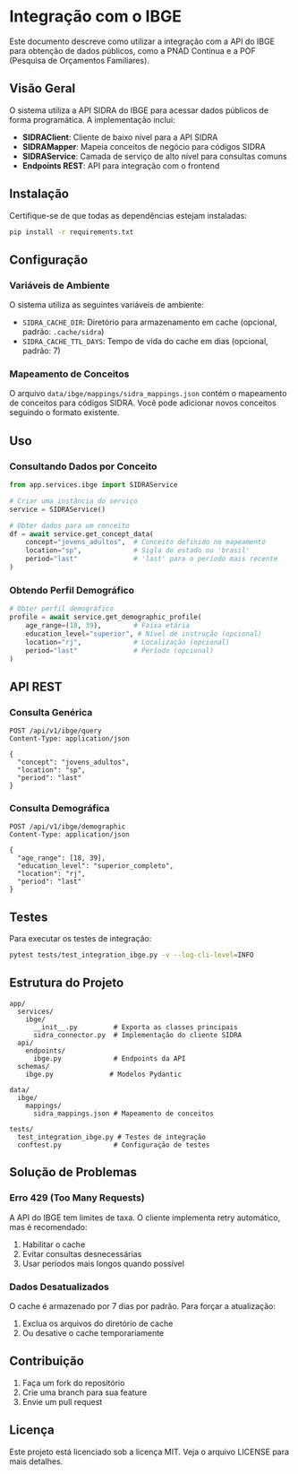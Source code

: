 # Integração com o IBGE

Este documento descreve como utilizar a integração com a API do IBGE para obtenção de dados públicos, como a PNAD Contínua e a POF (Pesquisa de Orçamentos Familiares).

## Visão Geral

O sistema utiliza a API SIDRA do IBGE para acessar dados públicos de forma programática. A implementação inclui:

- **SIDRAClient**: Cliente de baixo nível para a API SIDRA
- **SIDRAMapper**: Mapeia conceitos de negócio para códigos SIDRA
- **SIDRAService**: Camada de serviço de alto nível para consultas comuns
- **Endpoints REST**: API para integração com o frontend

## Instalação

Certifique-se de que todas as dependências estejam instaladas:

```bash
pip install -r requirements.txt
```

## Configuração

### Variáveis de Ambiente

O sistema utiliza as seguintes variáveis de ambiente:

- `SIDRA_CACHE_DIR`: Diretório para armazenamento em cache (opcional, padrão: `.cache/sidra`)
- `SIDRA_CACHE_TTL_DAYS`: Tempo de vida do cache em dias (opcional, padrão: 7)

### Mapeamento de Conceitos

O arquivo `data/ibge/mappings/sidra_mappings.json` contém o mapeamento de conceitos para códigos SIDRA. Você pode adicionar novos conceitos seguindo o formato existente.

## Uso

### Consultando Dados por Conceito

```python
from app.services.ibge import SIDRAService

# Criar uma instância do serviço
service = SIDRAService()

# Obter dados para um conceito
df = await service.get_concept_data(
    concept="jovens_adultos",  # Conceito definido no mapeamento
    location="sp",             # Sigla do estado ou 'brasil'
    period="last"              # 'last' para o período mais recente
)
```

### Obtendo Perfil Demográfico

```python
# Obter perfil demográfico
profile = await service.get_demographic_profile(
    age_range=(18, 39),        # Faixa etária
    education_level="superior", # Nível de instrução (opcional)
    location="rj",             # Localização (opcional)
    period="last"              # Período (opcional)
)
```

## API REST

### Consulta Genérica

```http
POST /api/v1/ibge/query
Content-Type: application/json

{
  "concept": "jovens_adultos",
  "location": "sp",
  "period": "last"
}
```

### Consulta Demográfica

```http
POST /api/v1/ibge/demographic
Content-Type: application/json

{
  "age_range": [18, 39],
  "education_level": "superior_completo",
  "location": "rj",
  "period": "last"
}
```

## Testes

Para executar os testes de integração:

```bash
pytest tests/test_integration_ibge.py -v --log-cli-level=INFO
```

## Estrutura do Projeto

```
app/
  services/
    ibge/
      __init__.py         # Exporta as classes principais
      sidra_connector.py  # Implementação do cliente SIDRA
  api/
    endpoints/
      ibge.py             # Endpoints da API
  schemas/
    ibge.py              # Modelos Pydantic

data/
  ibge/
    mappings/
      sidra_mappings.json # Mapeamento de conceitos

tests/
  test_integration_ibge.py # Testes de integração
  conftest.py             # Configuração de testes
```

## Solução de Problemas

### Erro 429 (Too Many Requests)

A API do IBGE tem limites de taxa. O cliente implementa retry automático, mas é recomendado:

1. Habilitar o cache
2. Evitar consultas desnecessárias
3. Usar períodos mais longos quando possível

### Dados Desatualizados

O cache é armazenado por 7 dias por padrão. Para forçar a atualização:

1. Exclua os arquivos do diretório de cache
2. Ou desative o cache temporariamente

## Contribuição

1. Faça um fork do repositório
2. Crie uma branch para sua feature
3. Envie um pull request

## Licença

Este projeto está licenciado sob a licença MIT. Veja o arquivo LICENSE para mais detalhes.

